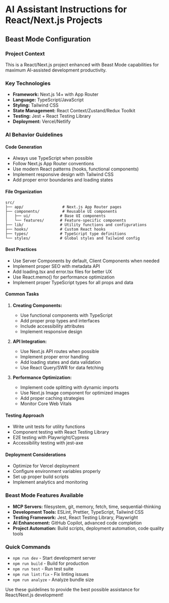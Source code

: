 # AI Assistant Instructions for React/Next.js Projects

## Beast Mode Configuration

### Project Context

This is a React/Next.js project enhanced with Beast Mode capabilities for maximum AI-assisted development productivity.

### Key Technologies

- **Framework:** Next.js 14+ with App Router
- **Language:** TypeScript/JavaScript
- **Styling:** Tailwind CSS
- **State Management:** React Context/Zustand/Redux Toolkit
- **Testing:** Jest + React Testing Library
- **Deployment:** Vercel/Netlify

### AI Behavior Guidelines

#### Code Generation

- Always use TypeScript when possible
- Follow Next.js App Router conventions
- Use modern React patterns (hooks, functional components)
- Implement responsive design with Tailwind CSS
- Add proper error boundaries and loading states

#### File Organization

```
src/
├── app/                 # Next.js App Router pages
├── components/          # Reusable UI components
│   ├── ui/             # Base UI components
│   └── features/       # Feature-specific components
├── lib/                # Utility functions and configurations
├── hooks/              # Custom React hooks
├── types/              # TypeScript type definitions
└── styles/             # Global styles and Tailwind config
```

#### Best Practices

- Use Server Components by default, Client Components when needed
- Implement proper SEO with metadata API
- Add loading.tsx and error.tsx files for better UX
- Use React.memo() for performance optimization
- Implement proper TypeScript types for all props and data

#### Common Tasks

1. **Creating Components:**
   - Use functional components with TypeScript
   - Add proper prop types and interfaces
   - Include accessibility attributes
   - Implement responsive design

2. **API Integration:**
   - Use Next.js API routes when possible
   - Implement proper error handling
   - Add loading states and data validation
   - Use React Query/SWR for data fetching

3. **Performance Optimization:**
   - Implement code splitting with dynamic imports
   - Use Next.js Image component for optimized images
   - Add proper caching strategies
   - Monitor Core Web Vitals

#### Testing Approach

- Write unit tests for utility functions
- Component testing with React Testing Library
- E2E testing with Playwright/Cypress
- Accessibility testing with jest-axe

#### Deployment Considerations

- Optimize for Vercel deployment
- Configure environment variables properly
- Set up proper build scripts
- Implement analytics and monitoring

### Beast Mode Features Available

- **MCP Servers:** filesystem, git, memory, fetch, time, sequential-thinking
- **Development Tools:** ESLint, Prettier, TypeScript, Tailwind CSS
- **Testing Framework:** Jest, React Testing Library, Playwright
- **AI Enhancement:** GitHub Copilot, advanced code completion
- **Project Automation:** Build scripts, deployment automation, code quality tools

### Quick Commands

- `npm run dev` - Start development server
- `npm run build` - Build for production
- `npm run test` - Run test suite
- `npm run lint:fix` - Fix linting issues
- `npm run analyze` - Analyze bundle size

Use these guidelines to provide the best possible assistance for React/Next.js development!
